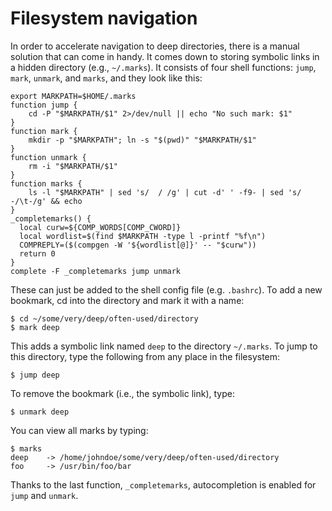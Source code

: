 # Filesystem navigation

In order to accelerate navigation to deep directories, there is a manual
solution that can come in handy. It comes down to storing symbolic links in a
hidden directory (e.g., `~/.marks`). It consists of four shell functions: `jump`,
`mark`, `unmark`, and `marks`, and they look like this:

    export MARKPATH=$HOME/.marks
    function jump {
        cd -P "$MARKPATH/$1" 2>/dev/null || echo "No such mark: $1"
    }
    function mark {
        mkdir -p "$MARKPATH"; ln -s "$(pwd)" "$MARKPATH/$1"
    }
    function unmark {
        rm -i "$MARKPATH/$1"
    }
    function marks {
        ls -l "$MARKPATH" | sed 's/  / /g' | cut -d' ' -f9- | sed 's/ -/\t-/g' && echo
    }
    _completemarks() {
      local curw=${COMP_WORDS[COMP_CWORD]}
      local wordlist=$(find $MARKPATH -type l -printf "%f\n")
      COMPREPLY=($(compgen -W '${wordlist[@]}' -- "$curw"))
      return 0
    }
    complete -F _completemarks jump unmark

These can just be added to the shell config file (e.g. `.bashrc`). To add a new
bookmark, cd into the directory and mark it with a name:

    $ cd ~/some/very/deep/often-used/directory
    $ mark deep

This adds a symbolic link named `deep` to the directory `~/.marks`. To jump to
this directory, type the following from any place in the filesystem:

    $ jump deep

To remove the bookmark (i.e., the symbolic link), type:

    $ unmark deep

You can view all marks by typing:

    $ marks
    deep    -> /home/johndoe/some/very/deep/often-used/directory
    foo     -> /usr/bin/foo/bar

Thanks to the last function, `_completemarks`, autocompletion is enabled for
`jump` and `unmark`.

